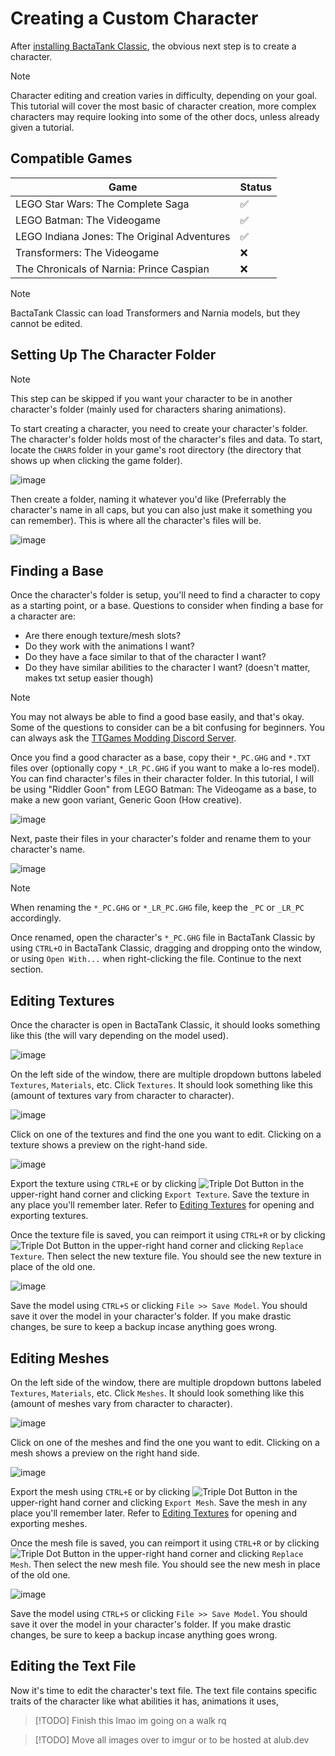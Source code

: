 # Creating a Custom Character
After [installing BactaTank Classic](../index.md#installation), the obvious next step is to create a character.

> [!NOTE]
> Character editing and creation varies in difficulty, depending on your goal. This tutorial will cover the most basic of character creation, more complex characters may require looking into some of the other docs, unless already given a tutorial.

## Compatible Games
| Game                                        |     Status    |
| ------------------------------------------- | ------------- |
| LEGO Star Wars: The Complete Saga           |      ✅      |
| LEGO Batman: The Videogame                  |      ✅      |
| LEGO Indiana Jones: The Original Adventures |      ✅      |
| Transformers: The Videogame                 |      ❌      |
| The Chronicals of Narnia: Prince Caspian    |      ❌      |
> [!NOTE]
> BactaTank Classic can load Transformers and Narnia models, but they cannot be edited.

## Setting Up The Character Folder

> [!NOTE]
> This step can be skipped if you want your character to be in another character's folder (mainly used for characters sharing animations).

To start creating a character, you need to create your character's folder. The character's folder holds most of the character's files and data. To start, locate the `CHARS` folder in your game's root directory (the directory that shows up when clicking the game folder).

![image](https://github.com/user-attachments/assets/40abdce6-8fe0-4446-a6a5-a1fd638c57ef)

Then create a folder, naming it whatever you'd like (Preferrably the character's name in all caps, but you can also just make it something you can remember). This is where all the character's files will be.

![image](https://github.com/user-attachments/assets/fe7e2a4e-1b66-44b7-ad2e-a0a642d7287c)


## Finding a Base

Once the character's folder is setup, you'll need to find a character to copy as a starting point, or a base. Questions to consider when finding a base for a character are:
- Are there enough texture/mesh slots?
- Do they work with the animations I want?
- Do they have a face similar to that of the character I want?
- Do they have similar abilities to the character I want? (doesn't matter, makes txt setup easier though)

> [!NOTE]
> You may not always be able to find a good base easily, and that's okay. Some of the questions to consider can be a bit confusing for beginners. You can always ask the [TTGames Modding Discord Server](https://discord.gg/ttgames-lego-modding-539431629718945793).

Once you find a good character as a base, copy their `*_PC.GHG` and `*.TXT` files over (optionally copy `*_LR_PC.GHG` if you want to make a lo-res model). You can find character's files in their character folder. In this tutorial, I will be using "Riddler Goon" from LEGO Batman: The Videogame as a base, to make a new goon variant, Generic Goon (How creative).

![image](https://github.com/user-attachments/assets/4892cd91-b917-4104-a8d7-9cafcfc90590)

Next, paste their files in your character's folder and rename them to your character's name.

![image](https://github.com/user-attachments/assets/c7707e98-9053-4068-9069-d630edb467e2)

> [!NOTE]
> When renaming the `*_PC.GHG` or `*_LR_PC.GHG` file, keep the `_PC` or `_LR_PC` accordingly.

Once renamed, open the character's `*_PC.GHG` file in BactaTank Classic by using `CTRL+O` in BactaTank Classic, dragging and dropping onto the window, or using `Open With...` when right-clicking the file. Continue to the next section.

## Editing Textures
Once the character is open in BactaTank Classic, it should looks something like this (the will vary depending on the model used).

![image](https://github.com/user-attachments/assets/b213e9b5-9b60-4564-bf67-db0c615b0bd8)

On the left side of the window, there are multiple dropdown buttons labeled `Textures`, `Materials`, etc. Click `Textures`. It should look something like this (amount of textures vary from character to character).

![image](https://github.com/user-attachments/assets/aa3d2088-3a1b-4243-ae95-802953a3603e)

Click on one of the textures and find the one you want to edit. Clicking on a texture shows a preview on the right-hand side.

![image](https://github.com/user-attachments/assets/ff037065-1431-4522-976e-79df9816b893)

Export the texture using `CTRL+E` or by clicking ![Triple Dot Button](https://i.imgur.com/xhwAmwR.png) in the upper-right hand corner and clicking `Export Texture`. Save the texture in any place you'll remember later. Refer to [Editing Textures](../editing/textures.md) for opening and exporting textures.

Once the texture file is saved, you can reimport it using `CTRL+R` or by clicking ![Triple Dot Button](https://i.imgur.com/xhwAmwR.png) in the upper-right hand corner and clicking `Replace Texture`. Then select the new texture file. You should see the new texture in place of the old one.

![image](https://github.com/user-attachments/assets/dc3fcf59-b58d-422c-857f-a19acf50c41e)

Save the model using `CTRL+S` or clicking `File >> Save Model`. You should save it over the model in your character's folder. If you make drastic changes, be sure to keep a backup incase anything goes wrong.

## Editing Meshes
On the left side of the window, there are multiple dropdown buttons labeled `Textures`, `Materials`, etc. Click `Meshes`. It should look something like this (amount of meshes vary from character to character).

![image](https://github.com/user-attachments/assets/b2551a40-b73a-497b-b83b-f0077d2f15b6)

Click on one of the meshes and find the one you want to edit. Clicking on a mesh shows a preview on the right hand side.

![image](https://github.com/user-attachments/assets/0d1c332b-cb83-44c1-8247-e43a0776c26f)

Export the mesh using `CTRL+E` or by clicking ![Triple Dot Button](https://i.imgur.com/xhwAmwR.png) in the upper-right hand corner and clicking `Export Mesh`. Save the mesh in any place you'll remember later. 
Refer to [Editing Textures](../editing/meshes.md) for opening and exporting meshes.

Once the mesh file is saved, you can reimport it using `CTRL+R` or by clicking ![Triple Dot Button](https://i.imgur.com/xhwAmwR.png) in the upper-right hand corner and clicking `Replace Mesh`. Then select the new mesh file. You should see the new mesh in place of the old one.

![image](https://github.com/user-attachments/assets/daa84770-08c8-4189-8fa2-c19050050997)

Save the model using `CTRL+S` or clicking `File >> Save Model`. You should save it over the model in your character's folder. If you make drastic changes, be sure to keep a backup incase anything goes wrong.

## Editing the Text File
Now it's time to edit the character's text file. The text file contains specific traits of the character like what abilities it has, animations it uses, 

> [!TODO]
> Finish this lmao im going on a walk rq

> [!TODO]
> Move all images over to imgur or to be hosted at alub.dev
